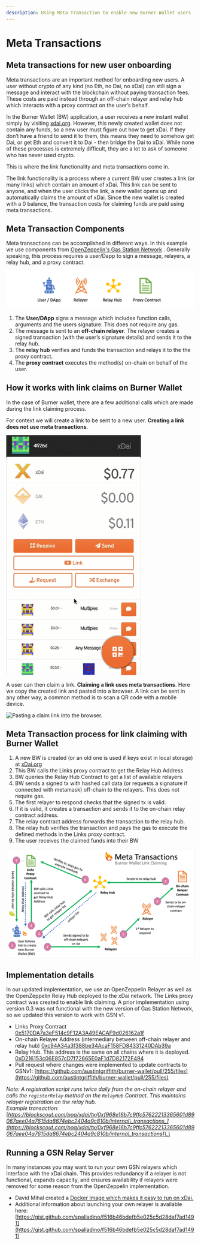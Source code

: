 ```yaml
---
description: Using Meta Transaction to enable new Burner Wallet users
---
```


# Meta Transactions

## Meta transactions for new user onboarding

Meta transactions are an important method for onboarding new users. A user without crypto of any kind \(no Eth, no Dai, no xDai\) can still sign a message and interact with the blockchain without paying transaction fees. These costs are paid instead through an off-chain relayer and relay hub which interacts with a proxy contract on the user’s behalf.  

In the Burner Wallet \(BW\) application, a user receives a new instant wallet simply by visiting [xdai.org](https://www.xdai.org).  However, this newly created wallet does not contain any funds, so a new user must figure out how to get xDai. If they don’t have a friend to send it to them, this means they need to somehow get Dai, or get Eth and convert it to Dai - then bridge the Dai to xDai.  While none of these processes is extremely difficult, they are a lot to ask of someone who has never used crypto.

This is where the link functionality and meta transactions come in.

The link functionality is a process where a current BW user creates a link \(or many links\) which contain an amount of xDai. This link can be sent to anyone, and when the user clicks the link, a new wallet opens up and automatically claims the amount of xDai. Since the new wallet is created with a 0 balance, the transaction costs for claiming funds are paid using meta transactions. 

##  Meta Transaction Components

Meta transactions can be accomplished in different ways. In this example we use components from [OpenZeppelin's Gas Station Network](https://docs.opengsn.org/learn/index.html) . Generally speaking, this process requires a user/Dapp to sign a message, relayers, a relay hub, and a proxy contract. 

![](../../.gitbook/assets/presentation1.tiff)

1. The **User/DApp** signs a message which includes function calls, arguments and the users signature. This does not require any gas.
2. The message is sent to an **off-chain relayer**. The relayer creates a signed transaction \(with the user’s signature details\) and sends it to the relay hub.
3. The **relay hub** verifies and funds the transaction and relays it to the the proxy contract. 
4. The **proxy contract** executes the method\(s\) on-chain on behalf of the user.

## How it works with link claims on Burner Wallet

In the case of Burner wallet, there are a few additional calls which are made during the link claiming process.

For context we will create a link to be sent to a new user. **Creating a link does not use meta transactions**.

![Creating a link which contains .55 xDai](../../.gitbook/assets/bw1.gif)

A user can then claim a link. **Claiming a link uses meta transactions**. Here we copy the created link and pasted into a browser. A link can be sent in any other way, a common method is to scan a QR code with a mobile device.

![Pasting a claim link into the browser. ](../../.gitbook/assets/bw-2.gif)

## Meta Transaction process for link claiming with Burner Wallet

1. A new BW is created \(or an old one is used if keys exist in local storage\) at [xDai.org](http://xdai.org/)
2. This BW calls the Links proxy contract to get the Relay Hub Address
3. BW queries the Relay Hub Contract to get a list of available relayers
4. BW sends a signed tx with hashed call data \(or requests a signature if connected with metamask\) off-chain to the relayers. This does not require gas. 
5. The first relayer to respond checks that the signed tx is valid.
6. If it is valid, it creates a transaction and sends it to the on-chain relay contract address.
7. The relay contract address forwards the transaction to the relay hub.
8. The relay hub verifies the transaction and pays the gas to execute the defined methods in the Links proxy contract.
9. The user receives the claimed funds into their BW

![](../../.gitbook/assets/meta-transactions1.png)

## Implementation details

In our updated implementation, we use an OpenZeppelin Relayer as well as the OpenZeppelin Relay Hub deployed to the xDai network. The Links proxy contract was created to enable link claiming. A prior implementation using version 0.3 was not functional with the new version of Gas Station Network, so we updated this version to work with GSN v1.

* Links Proxy Contract  [0x5170DA7a3eF514c9F12A3A49EACAF9d026162a1f](https://blockscout.com/poa/xdai/address/0x5170DA7a3eF514c9F12A3A49EACAF9d026162a1f/read_contract)
* On-chain Relayer Address \(intermediary between off-chain relayer and relay hub\) [0xc94A34a3f388be34AcaF158FD84331240DAb39a](https://blockscout.com/poa/xdai/address/0xc94a34a3f388be34acaf158fd84331240dab39af)
* Relay Hub. This address is the same on all chains where it is deployed. [0xD216153c06E857cD7f72665E0aF1d7D82172F494](https://blockscout.com/poa/xdai/address/0xD216153c06E857cD7f72665E0aF1d7D82172F494/read_contract) 
* Pull request where changes were implemented to update contracts to GSNv1: [https://github.com/austintgriffith/burner-wallet/pull/255/files](https://github.com/austintgriffith/burner-wallet/pull/255/files)

_Note: A registration script runs twice daily from the on-chain relayer and calls the `registerRelay` method on the `RelayHub` Contract. This maintains relayer registration on the relay hub.   
Example transaction:_ [_https://blockscout.com/poa/xdai/tx/0xf968e16b7c9ffc57622213365601d89067aee04a7615da8674ebc2404a9c810b/internal\_transactions_](https://blockscout.com/poa/xdai/tx/0xf968e16b7c9ffc57622213365601d89067aee04a7615da8674ebc2404a9c810b/internal_transactions)\_\_

## Running a GSN Relay Server

In many instances you may want to run your own GSN relayers which interface with the xDai chain. This provides redundancy if a relayer is not functional, expands capacity, and ensures availability if relayers were removed for some reason from the OpenZeppelin implementation.

* David Mihal created a [Docker Image which makes it easy to run on xDai.](https://hub.docker.com/repository/docker/dmihal/gsn-relay-xdai)
* Additional information about launching your own relayer is available here: [https://gist.github.com/spalladino/f516b46bdefb5e025c5d28daf7ad1491](https://gist.github.com/spalladino/f516b46bdefb5e025c5d28daf7ad1491)

